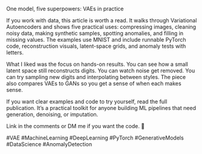 One model, five superpowers: VAEs in practice

If you work with data, this article is worth a read. It walks through Variational Autoencoders and shows five practical uses: compressing images, cleaning noisy data, making synthetic samples, spotting anomalies, and filling in missing values. The examples use MNIST and include runnable PyTorch code, reconstruction visuals, latent-space grids, and anomaly tests with letters.

What I liked was the focus on hands-on results. You can see how a small latent space still reconstructs digits. You can watch noise get removed. You can try sampling new digits and interpolating between styles. The piece also compares VAEs to GANs so you get a sense of when each makes sense.

If you want clear examples and code to try yourself, read the full publication. It’s a practical toolkit for anyone building ML pipelines that need generation, denoising, or imputation.

Link in the comments or DM me if you want the code. 📄

#VAE #MachineLearning #DeepLearning #PyTorch #GenerativeModels #DataScience #AnomalyDetection